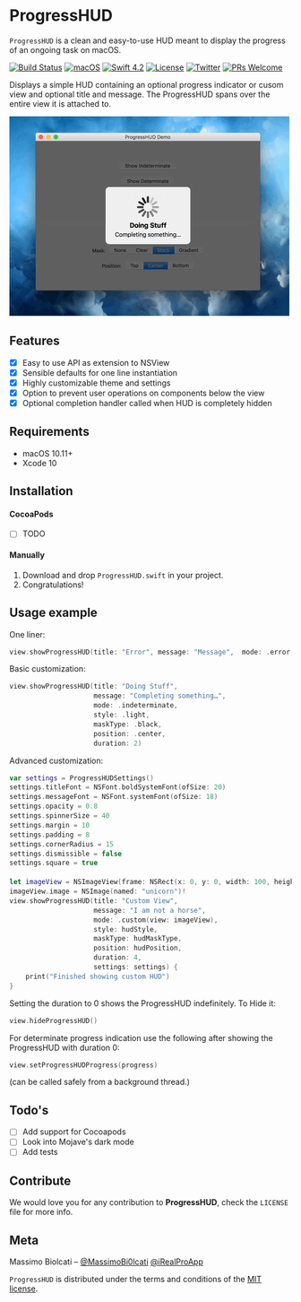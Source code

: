 # ProgressHUD
`ProgressHUD` is a clean and easy-to-use HUD meant to display the progress of an ongoing task on macOS. 
 
[![Build Status](https://travis-ci.com/massimobio/ProgressHUD.svg?token=2EEVFqEqxnnpFcQYpwaE&branch=master)](https://travis-ci.com/massimobio/ProgressHUD)
[![macOS](https://img.shields.io/badge/platform-macOS-blue.svg)](https://www.apple.com/macos/mojave/)
[![Swift 4.2](https://img.shields.io/badge/swift-4.2-red.svg?style=flat)](https://developer.apple.com/swift)
[![License](https://img.shields.io/badge/license-MIT-lightgrey.svg)](https://opensource.org/licenses/MIT)
[![Twitter](https://img.shields.io/badge/twitter-@MassimoBi0lcati-blue.svg)](https://twitter.com/MassimoBi0lcati) 
[![PRs Welcome](https://img.shields.io/badge/PRs-welcome-brightgreen.svg)](http://makeapullrequest.com)

Displays a simple HUD containing an optional progress indicator or cusom view and optional title and message.
The ProgressHUD spans over the entire view it is attached to.

 ![Indeterminate](hud-indeterminate.gif)
 
## Features

- [x] Easy to use API as extension to NSView
- [x] Sensible defaults for one line instantiation
- [x] Highly customizable theme and settings
- [x] Option to prevent user operations on components below the view
- [x] Optional completion handler called when HUD is completely hidden

## Requirements

- macOS 10.11+
- Xcode 10

## Installation

#### CocoaPods
- [ ] TODO

#### Manually
1. Download and drop  ```ProgressHUD.swift```  in your project.  
2. Congratulations!  

## Usage example

One liner:
```swift
view.showProgressHUD(title: "Error", message: "Message",  mode: .error, duration: 2)
```
Basic customization:
```swift
view.showProgressHUD(title: "Doing Stuff",
                     message: "Completing something…",
                     mode: .indeterminate,
                     style: .light,
                     maskType: .black,
                     position: .center,
                     duration: 2)
```
Advanced customization:
```swift
var settings = ProgressHUDSettings()
settings.titleFont = NSFont.boldSystemFont(ofSize: 20)
settings.messageFont = NSFont.systemFont(ofSize: 18)
settings.opacity = 0.8
settings.spinnerSize = 40
settings.margin = 10
settings.padding = 8
settings.cornerRadius = 15
settings.dismissible = false
settings.square = true

let imageView = NSImageView(frame: NSRect(x: 0, y: 0, width: 100, height: 100))
imageView.image = NSImage(named: "unicorn")!
view.showProgressHUD(title: "Custom View",
                     message: "I am not a horse",
                     mode: .custom(view: imageView),
                     style: hudStyle,
                     maskType: hudMaskType,
                     position: hudPosition,
                     duration: 4,
                     settings: settings) {
    print("Finished showing custom HUD")
}
```
Setting the duration to 0 shows the ProgressHUD indefinitely. To Hide it:
```swift
view.hideProgressHUD()
```
For determinate progress indication use the following after showing the ProgressHUD with duration 0:
```swift
view.setProgressHUDProgress(progress)
```
(can be called safely from a background thread.)

## Todo's

- [ ] Add support for Cocoapods
- [ ] Look into Mojave's dark mode
- [ ] Add tests

## Contribute

We would love you for any contribution to **ProgressHUD**, check the ``LICENSE`` file for more info.

## Meta

Massimo Biolcati – [@MassimoBi0lcati](https://twitter.com/MassimoBi0lcati)  [@iRealProApp](https://twitter.com/iRealProApp) 

`ProgressHUD` is distributed under the terms and conditions of the [MIT license](https://github.com/massimobio/ProgressHUD/blob/master/LICENSE.md).
